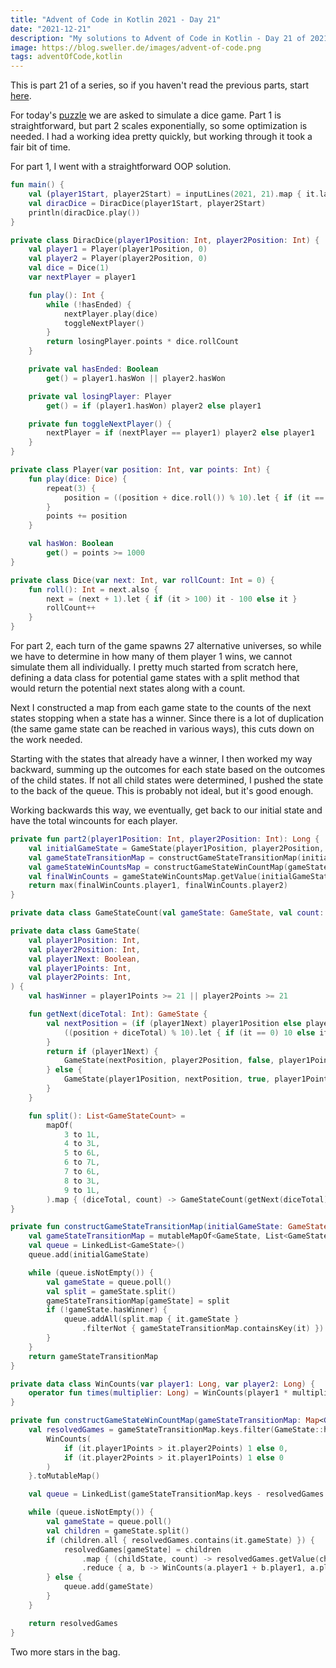 ```yaml
---
title: "Advent of Code in Kotlin 2021 - Day 21"
date: "2021-12-21"
description: "My solutions to Advent of Code in Kotlin - Day 21 of 2021"
image: https://blog.sweller.de/images/advent-of-code.png
tags: adventOfCode,kotlin
---
```


This is part 21 of a series, so if you haven't read the previous parts, start [here](https://blog.sweller.de/posts/advent-of-code-2021-1).

For today's [puzzle](https://adventofcode.com/2021/day/21) we are asked to simulate a dice game. Part 1 is straightforward, but part 2 scales exponentially, so some optimization is needed. I had a working idea pretty quickly, but working through it took a fair bit of time.

For part 1, I went with a straightforward OOP solution.

```kotlin
fun main() {
    val (player1Start, player2Start) = inputLines(2021, 21).map { it.last().toString().toInt() }
    val diracDice = DiracDice(player1Start, player2Start)
    println(diracDice.play())
}

private class DiracDice(player1Position: Int, player2Position: Int) {
    val player1 = Player(player1Position, 0)
    val player2 = Player(player2Position, 0)
    val dice = Dice(1)
    var nextPlayer = player1

    fun play(): Int {
        while (!hasEnded) {
            nextPlayer.play(dice)
            toggleNextPlayer()
        }
        return losingPlayer.points * dice.rollCount
    }

    private val hasEnded: Boolean
        get() = player1.hasWon || player2.hasWon

    private val losingPlayer: Player
        get() = if (player1.hasWon) player2 else player1

    private fun toggleNextPlayer() {
        nextPlayer = if (nextPlayer == player1) player2 else player1
    }
}

private class Player(var position: Int, var points: Int) {
    fun play(dice: Dice) {
        repeat(3) {
            position = ((position + dice.roll()) % 10).let { if (it == 0) 10 else it }
        }
        points += position
    }

    val hasWon: Boolean
        get() = points >= 1000
}

private class Dice(var next: Int, var rollCount: Int = 0) {
    fun roll(): Int = next.also {
        next = (next + 1).let { if (it > 100) it - 100 else it }
        rollCount++
    }
}
```

For part 2, each turn of the game spawns 27 alternative universes, so while we have to determine in how many of them player 1 wins, we cannot simulate them all individually. I pretty much started from scratch here, defining a data class for potential game states with a split method that would return the potential next states along with a count.

Next I constructed a map from each game state to the counts of the next states stopping when a state has a winner. Since there is a lot of duplication (the same game state can be reached in various ways), this cuts down on the work needed.

Starting with the states that already have a winner, I then worked my way backward, summing up the outcomes for each state based on the outcomes of the child states. If not all child states were determined, I pushed the state to the back of the queue. This is probably not ideal, but it's good enough.

Working backwards this way, we eventually, get back to our initial state and have the total wincounts for each player.

```kotlin
private fun part2(player1Position: Int, player2Position: Int): Long {
    val initialGameState = GameState(player1Position, player2Position, true, 0, 0)
    val gameStateTransitionMap = constructGameStateTransitionMap(initialGameState)
    val gameStateWinCountsMap = constructGameStateWinCountMap(gameStateTransitionMap)
    val finalWinCounts = gameStateWinCountsMap.getValue(initialGameState)
    return max(finalWinCounts.player1, finalWinCounts.player2)
}

private data class GameStateCount(val gameState: GameState, val count: Long)

private data class GameState(
    val player1Position: Int,
    val player2Position: Int,
    val player1Next: Boolean,
    val player1Points: Int,
    val player2Points: Int,
) {
    val hasWinner = player1Points >= 21 || player2Points >= 21

    fun getNext(diceTotal: Int): GameState {
        val nextPosition = (if (player1Next) player1Position else player2Position).let { position ->
            ((position + diceTotal) % 10).let { if (it == 0) 10 else it }
        }
        return if (player1Next) {
            GameState(nextPosition, player2Position, false, player1Points + nextPosition, player2Points)
        } else {
            GameState(player1Position, nextPosition, true, player1Points, player2Points + nextPosition)
        }
    }

    fun split(): List<GameStateCount> =
        mapOf(
            3 to 1L,
            4 to 3L,
            5 to 6L,
            6 to 7L,
            7 to 6L,
            8 to 3L,
            9 to 1L,
        ).map { (diceTotal, count) -> GameStateCount(getNext(diceTotal), count) }
}

private fun constructGameStateTransitionMap(initialGameState: GameState): Map<GameState, List<GameStateCount>> {
    val gameStateTransitionMap = mutableMapOf<GameState, List<GameStateCount>>()
    val queue = LinkedList<GameState>()
    queue.add(initialGameState)

    while (queue.isNotEmpty()) {
        val gameState = queue.poll()
        val split = gameState.split()
        gameStateTransitionMap[gameState] = split
        if (!gameState.hasWinner) {
            queue.addAll(split.map { it.gameState }
                .filterNot { gameStateTransitionMap.containsKey(it) })
        }
    }
    return gameStateTransitionMap
}

private data class WinCounts(var player1: Long, var player2: Long) {
    operator fun times(multiplier: Long) = WinCounts(player1 * multiplier, player2 * multiplier)
}

private fun constructGameStateWinCountMap(gameStateTransitionMap: Map<GameState, List<GameStateCount>>): Map<GameState, WinCounts> {
    val resolvedGames = gameStateTransitionMap.keys.filter(GameState::hasWinner).associateWith {
        WinCounts(
            if (it.player1Points > it.player2Points) 1 else 0,
            if (it.player2Points > it.player1Points) 1 else 0
        )
    }.toMutableMap()

    val queue = LinkedList(gameStateTransitionMap.keys - resolvedGames.keys)

    while (queue.isNotEmpty()) {
        val gameState = queue.poll()
        val children = gameState.split()
        if (children.all { resolvedGames.contains(it.gameState) }) {
            resolvedGames[gameState] = children
                .map { (childState, count) -> resolvedGames.getValue(childState) * count }
                .reduce { a, b -> WinCounts(a.player1 + b.player1, a.player2 + b.player2) }
        } else {
            queue.add(gameState)
        }
    }

    return resolvedGames
}
```

Two more stars in the bag.
